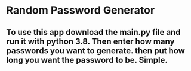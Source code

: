 # Random Password Generator 
## To use this app download the main.py file and run it with python 3.8. Then enter how many passwords you want to generate. then put how long you want the password to be. Simple. 

